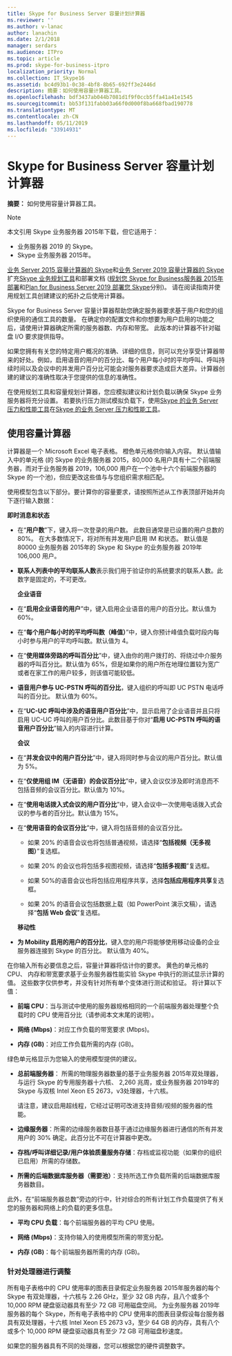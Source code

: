 ```yaml
---
title: Skype for Business Server 容量计划计算器
ms.reviewer: ''
ms.author: v-lanac
author: lanachin
ms.date: 2/1/2018
manager: serdars
ms.audience: ITPro
ms.topic: article
ms.prod: skype-for-business-itpro
localization_priority: Normal
ms.collection: IT_Skype16
ms.assetid: bc4d93b1-0c38-4bf8-8b65-692ff3e2446d
description: 摘要：如何使用容量计算器工具。
ms.openlocfilehash: bdf3437ab044b7081d1f9f0ccb5ffa41a41e1545
ms.sourcegitcommit: bb53f131fabb03a66f0d000f8ba668fbad190778
ms.translationtype: MT
ms.contentlocale: zh-CN
ms.lasthandoff: 05/11/2019
ms.locfileid: "33914931"
---
```

# <a name="skype-for-business-server-capacity-planning-calculator"></a>Skype for Business Server 容量计划计算器
 
**摘要：** 如何使用容量计算器工具。

> [!NOTE]
> 本文引用 Skype 业务服务器 2015年下载，但它适用于：
> - 业务服务器 2019 的 Skype。
> - Skype 业务服务器 2015年。
  
[业务 Server 2015 容量计算器的 Skype](https://www.microsoft.com/en-us/download/details.aspx?id=51196)和[业务 Server 2019 容量计算器的 Skype](https://www.microsoft.com/en-us/download/details.aspx?id=57509)扩充[Skype 业务规划工具](https://www.microsoft.com/en-us/download/details.aspx?id=50357)和部署文档 ([规划您 Skype for Business服务器 2015年部署](../plan-your-deployment/plan-your-deployment.md)和[Plan for Business Server 2019 部署您 Skype](../../SfBServer2019/plan/plan-your-deployment-2019.md)分别)。 请在阅读指南并使用规划工具创建建议的拓扑之后使用计算器。
  
Skype for Business Server 容量计算器帮助您确定服务器要求基于用户和您的组织使用的通信工具的数量。 在确定你的配置文件和你想要为用户启用的功能之后，请使用计算器确定所需的服务器数、内存和带宽。 此版本的计算器不针对磁盘 I/O 要求提供指导。
  
如果您拥有有关您的特定用户概况的准确、详细的信息，则可以充分享受计算器带来的好处。例如，启用语音的用户的百分比、每个用户每小时的平均呼叫、呼叫持续时间以及会议中的并发用户百分比可能会对服务器要求造成巨大差异。计算器创建的建议的准确性取决于您提供的信息的准确性。
  
在使用规划工具和容量规划计算器，您应模拟建议和计划负载以确保 Skype 业务服务器将充分设置。 若要执行压力测试模拟负载下，使用[Skype 的业务 Server 压力和性能工具](https://www.microsoft.com/en-us/download/details.aspx?id=50367)在[Skype 的业务 Server 压力和性能工具](https://technet.microsoft.com/en-us/library/mt631400.aspx)。
  
## <a name="using-the-capacity-calculator"></a>使用容量计算器

计算器是一个 Microsoft Excel 电子表格。 橙色单元格供你输入内容。 默认值输入中的单元格 (的 Skype 的业务服务器 2015，80,000 名用户具有十二个前端服务器，而对于业务服务器 2019，106,000 用户在一个池中十六个前端服务器的 Skype 的一个池)，但应更改这些值与与您组织需求相匹配。
  
使用模型包含以下部分。要计算你的容量要求，请按照所述从工作表顶部开始并向下逐行输入数据： 
  
 **即时消息和状态**
  
- 在“**用户数**”下，键入将一次登录的用户数。 此数目通常是已设置的用户总数的 80%。 在大多数情况下，将对所有并发用户启用 IM 和状态。 默认值是 80000 业务服务器 2015年的 Skype 和 Skype 的业务服务器 2019年 106,000 用户。
    
- **联系人列表中的平均联系人数**表示我们用于验证你的系统要求的联系人数。此数字是固定的，不可更改。
    
  **企业语音**
  
- 在“**启用企业语音的用户**”中，键入启用企业语音的用户的百分比。默认值为 60%。 
    
- 在“**每个用户每小时的平均呼叫数（峰值）**”中，键入你预计峰值负载时段内每小时参与用户的平均呼叫数。默认值为 4。 
    
- 在“**使用媒体旁路的呼叫百分比**”中，键入由你的用户拨打的、将绕过中介服务器的呼叫百分比。默认值为 65%，但是如果你的用户所在地理位置较为宽广或者在家工作的用户较多，则该值可能较低。
    
- **语音用户参与 UC-PSTN 呼叫的百分比**，键入组织的呼叫即 UC PSTN 电话呼叫的百分比。 默认值为 60%。
    
- 在“**UC-UC 呼叫中涉及的语音用户百分比**”中，显示启用了企业语音并且只将启用 UC-UC 呼叫的用户百分比。此数目基于你对“**启用 UC-PSTN 呼叫的语音用户百分比**”输入的内容进行计算。 
    
  **会议**
  
- 在“**并发会议中的用户百分比**”中，键入将同时参与会议的用户百分比。默认值为 5%。 
    
- 在“**仅使用组 IM（无语音）的会议百分比**”中，键入会议仅涉及即时消息而不包括音频的会议百分比。默认值为 10%。
    
- 在“**使用电话拨入式会议的用户百分比**”中，键入会议中一次使用电话拨入式会议的参与者的百分比。默认值为 15%。
    
- 在“**使用语音的会议百分比**”中，键入将包括音频的会议百分比。 
    
  - 如果 20% 的语音会议也将包括普通视频，请选择“**包括视频（无多视图）**”复选框。
    
  - 如果 20% 的会议也将包括多视图视频，请选择“**包括多视图**”复选框。
    
  - 如果 50%的语音会议也将包括应用程序共享，选择**包括应用程序共享**复选框。
    
  - 如果 20% 的语音会议包括数据上载（如 PowerPoint 演示文稿），请选择“**包括 Web 会议**”复选框。
    
  **移动性**
  
- **为 Mobility 启用的用户的百分比**，键入您的用户将能够使用移动设备的企业服务器连接到 Skype 的百分比。 默认值为 40%。 
    
在你输入所有必要信息之后，容量计算器将估计你的要求。 黄色的单元格的 CPU、 内存和带宽要求基于业务服务器性能实验 Skype 中执行的测试显示计算的值。 这些数字仅供参考，并没有针对所有单个变体进行测试和验证。 将计算以下值： 
  
- **前端 CPU**：当与测试中使用的服务器规格相同的一个前端服务器处理整个负载时的 CPU 使用百分比（请参阅本文末尾的说明）。
    
- **网络 (Mbps)**：对应工作负载的带宽要求 (Mbps)。
    
- **内存 (GB)**：对应工作负载所需的内存 (GB)。
    
绿色单元格显示为您输入的使用模型提供的建议。 
  
- **总前端服务器**： 所需的物理服务器数量的基于业务服务器 2015年双处理器，与运行 Skype 的专用服务器十六核、 2,260 兆周，或业务服务器 2019年的 Skype 与双核 Intel Xeon E5 2673，v3处理器，十六核。
    
    请注意，建议启用超线程，它经过证明可改进支持音频/视频的服务器的性能。
    
- **边缘服务器**：所需的边缘服务器数目基于通过边缘服务器进行通信的所有并发用户的 30% 确定。此百分比不可在计算器中更改。 
    
- **存档/呼叫详细记录/用户体验质量服务存储**：存档或监视功能（如果你的组织已启用）所需的存储数。
    
- **所需的后端数据库服务器（需要池）**：支持所选工作负载所需的后端数据库服务器数目。
    
此外，在“前端服务器总数”旁边的行中，针对综合的所有计划工作负载提供了有关您的服务器和网络上的负载的更多信息。
  
- **平均 CPU 负载**：每个前端服务器的平均 CPU 使用。
    
- **网络 (Mbps)**：支持你输入的使用模型所需的带宽分配。
    
- **内存 (GB)**：每个前端服务器所需的内存 (GB)。
    
### <a name="adjusting-for-your-processors"></a>针对处理器进行调整

所有电子表格中的 CPU 使用率的图表目录假定业务服务器 2015年服务器的每个 Skype 有双处理器，十六核与 2.26 GHz，至少 32 GB 内存，且八个或多个 10,000 RPM 硬盘驱动器具有至少 72 GB 可用磁盘空间。 为业务服务器 2019年服务器的每个 Skype，所有电子表格中的 CPU 使用率的图表目录假设每台服务器具有双处理器，十六核 Intel Xeon E5 2673 v3，至少 64 GB 的内存，具有八个或多个 10,000 RPM 硬盘驱动器具有至少 72 GB 可用磁盘秒速度。
  
如果您的服务器具有不同的处理器，您可以根据您的硬件调整数字。
  
